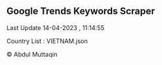 

## Google Trends Keywords Scraper 
 
Last Update 14-04-2023 , 11:14:55

Country List :
VIETNAM.json



© Abdul Muttaqin 
